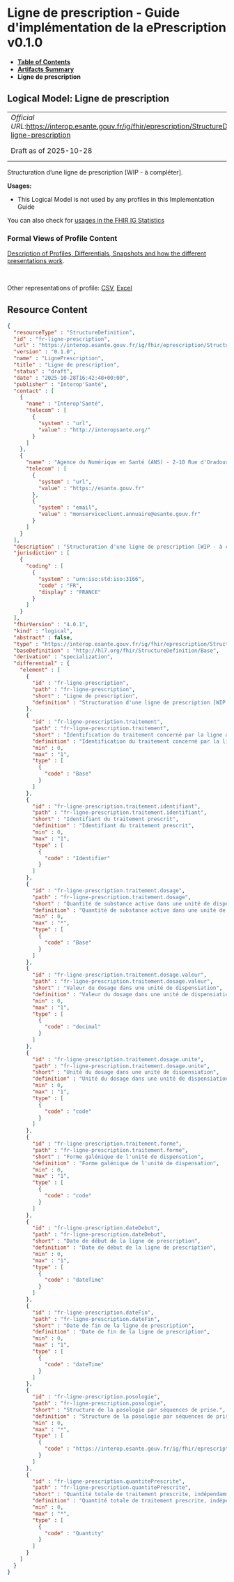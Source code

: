# Ligne de prescription - Guide d'implémentation de la ePrescription v0.1.0

* [**Table of Contents**](toc.md)
* [**Artifacts Summary**](artifacts.md)
* **Ligne de prescription**

## Logical Model: Ligne de prescription 

| | |
| :--- | :--- |
| *Official URL*:https://interop.esante.gouv.fr/ig/fhir/eprescription/StructureDefinition/fr-ligne-prescription | *Version*:0.1.0 |
| Draft as of 2025-10-28 | *Computable Name*:LignePrescription |

 
Structuration d’une ligne de prescription [WIP - à compléter]. 

**Usages:**

* This Logical Model is not used by any profiles in this Implementation Guide

You can also check for [usages in the FHIR IG Statistics](https://packages2.fhir.org/xig/ans.fhir.fr.eprescription|current/StructureDefinition/fr-ligne-prescription)

### Formal Views of Profile Content

 [Description of Profiles, Differentials, Snapshots and how the different presentations work](http://build.fhir.org/ig/FHIR/ig-guidance/readingIgs.html#structure-definitions). 

 

Other representations of profile: [CSV](StructureDefinition-fr-ligne-prescription.csv), [Excel](StructureDefinition-fr-ligne-prescription.xlsx) 



## Resource Content

```json
{
  "resourceType" : "StructureDefinition",
  "id" : "fr-ligne-prescription",
  "url" : "https://interop.esante.gouv.fr/ig/fhir/eprescription/StructureDefinition/fr-ligne-prescription",
  "version" : "0.1.0",
  "name" : "LignePrescription",
  "title" : "Ligne de prescription",
  "status" : "draft",
  "date" : "2025-10-28T16:42:48+00:00",
  "publisher" : "Interop'Santé",
  "contact" : [
    {
      "name" : "Interop'Santé",
      "telecom" : [
        {
          "system" : "url",
          "value" : "http://interopsante.org/"
        }
      ]
    },
    {
      "name" : "Agence du Numérique en Santé (ANS) - 2-10 Rue d'Oradour-sur-Glane, 75015 Paris",
      "telecom" : [
        {
          "system" : "url",
          "value" : "https://esante.gouv.fr"
        },
        {
          "system" : "email",
          "value" : "monserviceclient.annuaire@esante.gouv.fr"
        }
      ]
    }
  ],
  "description" : "Structuration d'une ligne de prescription [WIP - à compléter].",
  "jurisdiction" : [
    {
      "coding" : [
        {
          "system" : "urn:iso:std:iso:3166",
          "code" : "FR",
          "display" : "FRANCE"
        }
      ]
    }
  ],
  "fhirVersion" : "4.0.1",
  "kind" : "logical",
  "abstract" : false,
  "type" : "https://interop.esante.gouv.fr/ig/fhir/eprescription/StructureDefinition/fr-ligne-prescription",
  "baseDefinition" : "http://hl7.org/fhir/StructureDefinition/Base",
  "derivation" : "specialization",
  "differential" : {
    "element" : [
      {
        "id" : "fr-ligne-prescription",
        "path" : "fr-ligne-prescription",
        "short" : "Ligne de prescription",
        "definition" : "Structuration d'une ligne de prescription [WIP - à compléter]."
      },
      {
        "id" : "fr-ligne-prescription.traitement",
        "path" : "fr-ligne-prescription.traitement",
        "short" : "Identification du traitement concerné par la ligne de prescription",
        "definition" : "Identification du traitement concerné par la ligne de prescription",
        "min" : 0,
        "max" : "1",
        "type" : [
          {
            "code" : "Base"
          }
        ]
      },
      {
        "id" : "fr-ligne-prescription.traitement.identifiant",
        "path" : "fr-ligne-prescription.traitement.identifiant",
        "short" : "Identifiant du traitement prescrit",
        "definition" : "Identifiant du traitement prescrit",
        "min" : 0,
        "max" : "1",
        "type" : [
          {
            "code" : "Identifier"
          }
        ]
      },
      {
        "id" : "fr-ligne-prescription.traitement.dosage",
        "path" : "fr-ligne-prescription.traitement.dosage",
        "short" : "Quantité de substance active dans une unité de dispensation",
        "definition" : "Quantité de substance active dans une unité de dispensation",
        "min" : 0,
        "max" : "*",
        "type" : [
          {
            "code" : "Base"
          }
        ]
      },
      {
        "id" : "fr-ligne-prescription.traitement.dosage.valeur",
        "path" : "fr-ligne-prescription.traitement.dosage.valeur",
        "short" : "Valeur du dosage dans une unité de dispensiation",
        "definition" : "Valeur du dosage dans une unité de dispensiation",
        "min" : 0,
        "max" : "1",
        "type" : [
          {
            "code" : "decimal"
          }
        ]
      },
      {
        "id" : "fr-ligne-prescription.traitement.dosage.unite",
        "path" : "fr-ligne-prescription.traitement.dosage.unite",
        "short" : "Unité du dosage dans une unité de dispensiation",
        "definition" : "Unité du dosage dans une unité de dispensiation",
        "min" : 0,
        "max" : "1",
        "type" : [
          {
            "code" : "code"
          }
        ]
      },
      {
        "id" : "fr-ligne-prescription.traitement.forme",
        "path" : "fr-ligne-prescription.traitement.forme",
        "short" : "Forme galénique de l'unité de dispensation",
        "definition" : "Forme galénique de l'unité de dispensation",
        "min" : 0,
        "max" : "1",
        "type" : [
          {
            "code" : "code"
          }
        ]
      },
      {
        "id" : "fr-ligne-prescription.dateDebut",
        "path" : "fr-ligne-prescription.dateDebut",
        "short" : "Date de début de la ligne de prescription",
        "definition" : "Date de début de la ligne de prescription",
        "min" : 0,
        "max" : "1",
        "type" : [
          {
            "code" : "dateTime"
          }
        ]
      },
      {
        "id" : "fr-ligne-prescription.dateFin",
        "path" : "fr-ligne-prescription.dateFin",
        "short" : "Date de fin de la ligne de prescription",
        "definition" : "Date de fin de la ligne de prescription",
        "min" : 0,
        "max" : "1",
        "type" : [
          {
            "code" : "dateTime"
          }
        ]
      },
      {
        "id" : "fr-ligne-prescription.posologie",
        "path" : "fr-ligne-prescription.posologie",
        "short" : "Structure de la posologie par séquences de prise.",
        "definition" : "Structure de la posologie par séquences de prise.",
        "min" : 0,
        "max" : "*",
        "type" : [
          {
            "code" : "https://interop.esante.gouv.fr/ig/fhir/eprescription/StructureDefinition/fr-posologie"
          }
        ]
      },
      {
        "id" : "fr-ligne-prescription.quantitePrescrite",
        "path" : "fr-ligne-prescription.quantitePrescrite",
        "short" : "Quantité totale de traitement prescrite, indépendamment des séquences. Cela permet d'aider la dispensation dans le cas d'une unité non convertible (exemple : crème avec une posologie en \"application\")",
        "definition" : "Quantité totale de traitement prescrite, indépendamment des séquences. Cela permet d'aider la dispensation dans le cas d'une unité non convertible (exemple : crème avec une posologie en \"application\")",
        "min" : 0,
        "max" : "*",
        "type" : [
          {
            "code" : "Quantity"
          }
        ]
      }
    ]
  }
}

```
